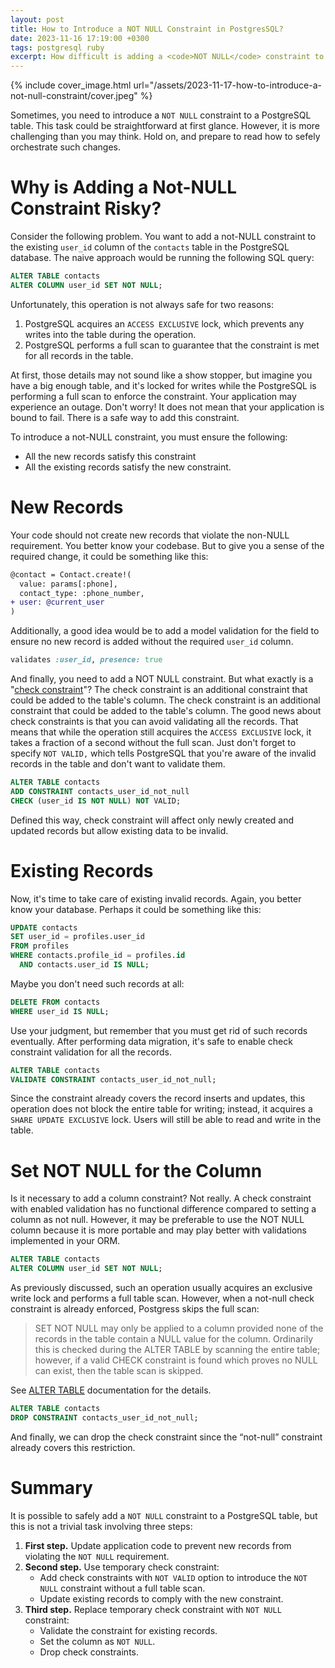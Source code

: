 ```yaml
---
layout: post
title: How to Introduce a NOT NULL Constraint in PostgresSQL?
date: 2023-11-16 17:19:00 +0300
tags: postgresql ruby
excerpt: How difficult is adding a <code>NOT NULL</code> constraint to a PostgreSQL table? It is straightforward at first glance, but looking deeper could disrupt your application. Hold on, and prepare to learn the safe way to orchestrate such changes.
---
```


{% include cover_image.html url="/assets/2023-11-17-how-to-introduce-a-not-null-constraint/cover.jpeg" %}

Sometimes, you need to introduce a `NOT NULL` constraint to a PostgreSQL table. This task could be straightforward at 
first glance. However, it is more challenging than you may think. Hold on, and prepare to read how to sefely 
orchestrate such changes.

# Why is Adding a Not-NULL Constraint Risky?

Consider the following problem. You want to add a not-NULL constraint to the existing `user_id` column of 
the `contacts` table in the PostgreSQL database. The naive approach would be running the following SQL query:

```sql 
ALTER TABLE contacts 
ALTER COLUMN user_id SET NOT NULL;
```

Unfortunately, this operation is not always safe for two reasons:
1. PostgreSQL acquires an `ACCESS EXCLUSIVE` lock, which prevents any writes into the table during the operation.
2. PostgreSQL performs a full scan to guarantee that the constraint is met for all records in the table.

At first, those details may not sound like a show stopper, but imagine you have a big enough table, and it's 
locked for writes while the PostgreSQL is performing a full scan to enforce the constraint. Your application may 
experience an outage. Don't worry! It does not mean that your application is bound to fail. There is a safe way to 
add this constraint.

To introduce a not-NULL constraint, you must ensure the following:
* All the new records satisfy this constraint
* All the existing records satisfy the new constraint.

# New Records

Your code should not create new records that violate the non-NULL requirement. You better know your codebase. 
But to give you a sense of the required change, it could be something like this:

```diff
@contact = Contact.create!(
  value: params[:phone],
  contact_type: :phone_number,
+ user: @current_user
)
```

Additionally, a good idea would be to add a model validation for the field to ensure no new record is added 
without the required `user_id` column.

```ruby
validates :user_id, presence: true 
```

And finally, you need to add a NOT NULL constraint. But what exactly is a "[check constraint]"? The check constraint is 
an additional constraint that could be added to the table's column. The check constraint is an additional constraint 
that could be added to the table's column. The good news about check constraints is that you can avoid validating 
all the records. That means that while the operation still acquires the `ACCESS EXCLUSIVE` lock, it takes a fraction 
of a second without the full scan. Just don't forget to specify `NOT VALID,` which tells PostgreSQL that you're aware 
of the invalid records in the table and don't want to validate them.

```sql
ALTER TABLE contacts 
ADD CONSTRAINT contacts_user_id_not_null 
CHECK (user_id IS NOT NULL) NOT VALID;
```

Defined this way, check constraint will affect only newly created and updated records but allow existing data to be invalid.

# Existing Records

Now, it's time to take care of existing invalid records. Again, you better know your database. Perhaps it could be 
something like this:

```sql 
UPDATE contacts
SET user_id = profiles.user_id
FROM profiles
WHERE contacts.profile_id = profiles.id
  AND contacts.user_id IS NULL;
```

Maybe you don't need such records at all:

```sql 
DELETE FROM contacts
WHERE user_id IS NULL;
```

Use your judgment, but remember that you must get rid of such records eventually. After performing data migration, 
it's safe to enable check constraint validation for all the records.

```sql 
ALTER TABLE contacts 
VALIDATE CONSTRAINT contacts_user_id_not_null;
```

Since the constraint already covers the record inserts and updates, this operation does not block the entire table 
for writing; instead, it acquires a `SHARE UPDATE EXCLUSIVE` lock. Users will still be able to read and write in the table.

# Set NOT NULL for the Column

Is it necessary to add a column constraint? Not really. A check constraint with enabled validation has no 
functional difference compared to setting a column as not null. However, it may be preferable to use the NOT NULL 
column because it is more portable and may play better with validations implemented in your ORM.

```sql 
ALTER TABLE contacts
ALTER COLUMN user_id SET NOT NULL;
```

As previously discussed, such an operation usually acquires an exclusive write lock and performs a full table scan. 
However, when a not-null check constraint is already enforced, Postgress skips the full scan:

> SET NOT NULL may only be applied to a column provided none of the records in the table contain a NULL value 
> for the column. Ordinarily this is checked during the ALTER TABLE by scanning the entire table; however, if a 
> valid CHECK constraint is found which proves no NULL can exist, then the table scan is skipped.

See [ALTER TABLE] documentation for the details.

```sql 
ALTER TABLE contacts
DROP CONSTRAINT contacts_user_id_not_null;
```

And finally, we can drop the check constraint since the “not-null” constraint already covers this restriction.

# Summary 

It is possible to safely add a `NOT NULL` constraint to a PostgreSQL table, but this is not a trivial task 
involving three steps:

1. **First step.** Update application code to prevent new records from violating the `NOT NULL` requirement.
2. **Second step.** Use temporary check constraint:
   * Add check constraints with `NOT VALID` option to introduce the `NOT NULL` constraint without a full table scan.
   * Update existing records to comply with the new constraint.
3. **Third step.** Replace temporary check constraint with `NOT NULL` constraint:
   * Validate the constraint for existing records.
   * Set the column as `NOT NULL`.
   * Drop check constraints.

[check constraint]: https://www.postgresql.org/docs/current/ddl-constraints.html
[ALTER TABLE]: https://www.postgresql.org/docs/12/sql-altertable.html




